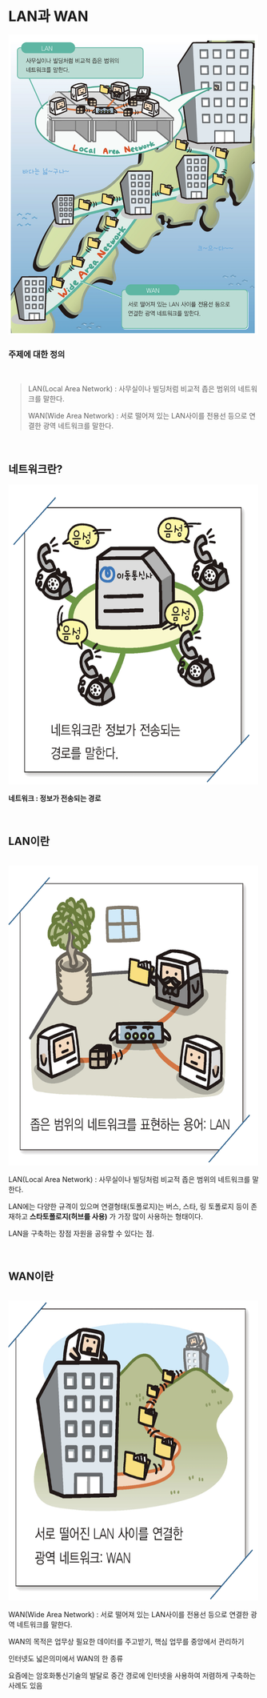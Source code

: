 # LAN과 WAN

<img src="./img/LAN_WAN.png" style="width:500px; height:600px">

<br>

### 주제에 대한 정의

<br>

> LAN(Local Area Network) : 사무실이나 빌딩처럼 비교적 좁은 범위의 네트워크를 말한다.
>
> WAN(Wide Area Network) : 서로 떨어져 있는 LAN사이를 전용선 등으로 연결한 광역 네트워크를 말한다.

<br>

## 네트워크란?

<img src="./img/network.png" style="width:500px; height:600px;">

<br>

**네트워크 : 정보가 전송되는 경로**

<br>

## LAN이란

<br>

<img src="./img/LAN.png" style="width:500px; height:600px">

<br>

LAN(Local Area Network) : 사무실이나 빌딩처럼 비교적 좁은 범위의 네트워크를 말한다.

LAN에는 다양한 규격이 있으며 연결형태(토폴로지)는 버스, 스타, 링 토폴로지 등이 존재하고 **스타토폴로지(허브를 사용)** 가 가장 많이 사용하는 형태이다.

LAN을 구축하는 장점 자원을 공유할 수 있다는 점.


<br>

## WAN이란

<br>

<img src="./img/WAN.png" style="width:500px; height:600px">

<br>

WAN(Wide Area Network) : 서로 떨어져 있는 LAN사이를 전용선 등으로 연결한 광역 네트워크를 말한다.


WAN의 목적은 업무상 필요한 데이터를 주고받기, 핵심 업무를 중앙에서 관리하기

인터넷도 넓은의미에서 WAN의 한 종류

요즘에는 암호화통신기술의 발달로 중간 경로에 인터넷을 사용하여 저렴하게 구축하는 사례도 있음

